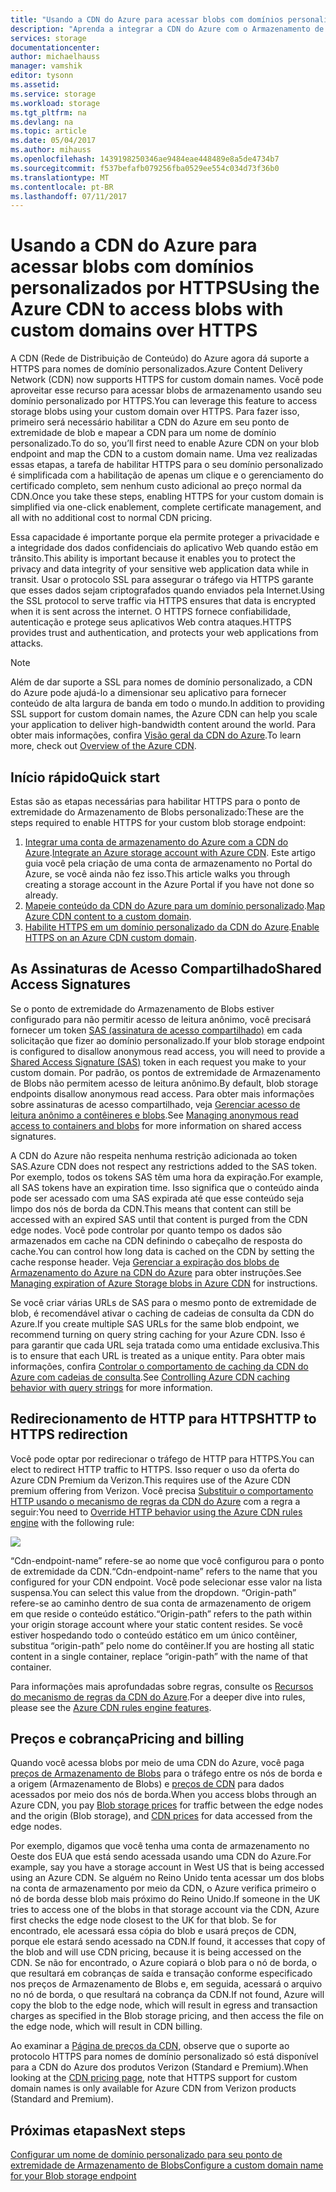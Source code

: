 ```yaml
---
title: "Usando a CDN do Azure para acessar blobs com domínios personalizados por HTTPS"
description: "Aprenda a integrar a CDN do Azure com o Armazenamento de Blobs para acessar blobs com domínios personalizados por HTTPS"
services: storage
documentationcenter: 
author: michaelhauss
manager: vamshik
editor: tysonn
ms.assetid: 
ms.service: storage
ms.workload: storage
ms.tgt_pltfrm: na
ms.devlang: na
ms.topic: article
ms.date: 05/04/2017
ms.author: mihauss
ms.openlocfilehash: 1439198250346ae9484eae448489e8a5de4734b7
ms.sourcegitcommit: f537befafb079256fba0529ee554c034d73f36b0
ms.translationtype: MT
ms.contentlocale: pt-BR
ms.lasthandoff: 07/11/2017
---
```

# <a name="using-the-azure-cdn-to-access-blobs-with-custom-domains-over-https"></a><span data-ttu-id="7a906-103">Usando a CDN do Azure para acessar blobs com domínios personalizados por HTTPS</span><span class="sxs-lookup"><span data-stu-id="7a906-103">Using the Azure CDN to access blobs with custom domains over HTTPS</span></span>

<span data-ttu-id="7a906-104">A CDN (Rede de Distribuição de Conteúdo) do Azure agora dá suporte a HTTPS para nomes de domínio personalizados.</span><span class="sxs-lookup"><span data-stu-id="7a906-104">Azure Content Delivery Network (CDN) now supports HTTPS for custom domain names.</span></span>
<span data-ttu-id="7a906-105">Você pode aproveitar esse recurso para acessar blobs de armazenamento usando seu domínio personalizado por HTTPS.</span><span class="sxs-lookup"><span data-stu-id="7a906-105">You can leverage this feature to access storage blobs using your custom domain over HTTPS.</span></span> <span data-ttu-id="7a906-106">Para fazer isso, primeiro será necessário habilitar a CDN do Azure em seu ponto de extremidade de blob e mapear a CDN para um nome de domínio personalizado.</span><span class="sxs-lookup"><span data-stu-id="7a906-106">To do so, you’ll first need to enable Azure CDN on your blob endpoint and map the CDN to a custom domain name.</span></span> <span data-ttu-id="7a906-107">Uma vez realizadas essas etapas, a tarefa de habilitar HTTPS para o seu domínio personalizado é simplificada com a habilitação de apenas um clique e o gerenciamento do certificado completo, sem nenhum custo adicional ao preço normal da CDN.</span><span class="sxs-lookup"><span data-stu-id="7a906-107">Once you take these steps, enabling HTTPS for your custom domain is simplified via one-click enablement, complete certificate management, and all with no additional cost to normal CDN pricing.</span></span>

<span data-ttu-id="7a906-108">Essa capacidade é importante porque ela permite proteger a privacidade e a integridade dos dados confidenciais do aplicativo Web quando estão em trânsito.</span><span class="sxs-lookup"><span data-stu-id="7a906-108">This ability is important because it enables you to protect the privacy and data integrity of your sensitive web application data while in transit.</span></span> <span data-ttu-id="7a906-109">Usar o protocolo SSL para assegurar o tráfego via HTTPS garante que esses dados sejam criptografados quando enviados pela Internet.</span><span class="sxs-lookup"><span data-stu-id="7a906-109">Using the SSL protocol to serve traffic via HTTPS ensures that data is encrypted when it is sent across the internet.</span></span> <span data-ttu-id="7a906-110">O HTTPS fornece confiabilidade, autenticação e protege seus aplicativos Web contra ataques.</span><span class="sxs-lookup"><span data-stu-id="7a906-110">HTTPS provides trust and authentication, and protects your web applications from attacks.</span></span>

> [!NOTE]
> <span data-ttu-id="7a906-111">Além de dar suporte a SSL para nomes de domínio personalizado, a CDN do Azure pode ajudá-lo a dimensionar seu aplicativo para fornecer conteúdo de alta largura de banda em todo o mundo.</span><span class="sxs-lookup"><span data-stu-id="7a906-111">In addition to providing SSL support for custom domain names, the Azure CDN can help you scale your application to deliver high-bandwidth content around the world.</span></span>
> <span data-ttu-id="7a906-112">Para obter mais informações, confira [Visão geral da CDN do Azure](../cdn/cdn-overview.md).</span><span class="sxs-lookup"><span data-stu-id="7a906-112">To learn more, check out [Overview of the Azure CDN](../cdn/cdn-overview.md).</span></span>
>
>

## <a name="quick-start"></a><span data-ttu-id="7a906-113">Início rápido</span><span class="sxs-lookup"><span data-stu-id="7a906-113">Quick start</span></span>

<span data-ttu-id="7a906-114">Estas são as etapas necessárias para habilitar HTTPS para o ponto de extremidade do Armazenamento de Blobs personalizado:</span><span class="sxs-lookup"><span data-stu-id="7a906-114">These are the steps required to enable HTTPS for your custom blob storage endpoint:</span></span>

1.  <span data-ttu-id="7a906-115">[Integrar uma conta de armazenamento do Azure com a CDN do Azure](../cdn/cdn-create-a-storage-account-with-cdn.md).</span><span class="sxs-lookup"><span data-stu-id="7a906-115">[Integrate an Azure storage account with Azure CDN](../cdn/cdn-create-a-storage-account-with-cdn.md).</span></span>
    <span data-ttu-id="7a906-116">Este artigo guia você pela criação de uma conta de armazenamento no Portal do Azure, se você ainda não fez isso.</span><span class="sxs-lookup"><span data-stu-id="7a906-116">This article walks you through creating a storage account in the Azure Portal if you have not done so already.</span></span>
2.  <span data-ttu-id="7a906-117">[Mapeie conteúdo da CDN do Azure para um domínio personalizado](../cdn/cdn-map-content-to-custom-domain.md).</span><span class="sxs-lookup"><span data-stu-id="7a906-117">[Map Azure CDN content to a custom domain](../cdn/cdn-map-content-to-custom-domain.md).</span></span>
3.  <span data-ttu-id="7a906-118">[Habilite HTTPS em um domínio personalizado da CDN do Azure](../cdn/cdn-custom-ssl.md).</span><span class="sxs-lookup"><span data-stu-id="7a906-118">[Enable HTTPS on an Azure CDN custom domain](../cdn/cdn-custom-ssl.md).</span></span>

## <a name="shared-access-signatures"></a><span data-ttu-id="7a906-119">As Assinaturas de Acesso Compartilhado</span><span class="sxs-lookup"><span data-stu-id="7a906-119">Shared Access Signatures</span></span>

<span data-ttu-id="7a906-120">Se o ponto de extremidade do Armazenamento de Blobs estiver configurado para não permitir acesso de leitura anônimo, você precisará fornecer um token [SAS (assinatura de acesso compartilhado)](storage-dotnet-shared-access-signature-part-1.md) em cada solicitação que fizer ao domínio personalizado.</span><span class="sxs-lookup"><span data-stu-id="7a906-120">If your blob storage endpoint is configured to disallow anonymous read access, you will need to provide a [Shared Access Signature (SAS)](storage-dotnet-shared-access-signature-part-1.md) token in each request you make to your custom domain.</span></span> <span data-ttu-id="7a906-121">Por padrão, os pontos de extremidade de Armazenamento de Blobs não permitem acesso de leitura anônimo.</span><span class="sxs-lookup"><span data-stu-id="7a906-121">By default, blob storage endpoints disallow anonymous read access.</span></span> <span data-ttu-id="7a906-122">Para obter mais informações sobre assinaturas de acesso compartilhado, veja [Gerenciar acesso de leitura anônimo a contêineres e blobs](storage-manage-access-to-resources.md).</span><span class="sxs-lookup"><span data-stu-id="7a906-122">See [Managing anonymous read access to containers and blobs](storage-manage-access-to-resources.md) for more information on shared access signatures.</span></span>

<span data-ttu-id="7a906-123">A CDN do Azure não respeita nenhuma restrição adicionada ao token SAS.</span><span class="sxs-lookup"><span data-stu-id="7a906-123">Azure CDN does not respect any restrictions added to the SAS token.</span></span> <span data-ttu-id="7a906-124">Por exemplo, todos os tokens SAS têm uma hora da expiração.</span><span class="sxs-lookup"><span data-stu-id="7a906-124">For example, all SAS tokens have an expiration time.</span></span> <span data-ttu-id="7a906-125">Isso significa que o conteúdo ainda pode ser acessado com uma SAS expirada até que esse conteúdo seja limpo dos nós de borda da CDN.</span><span class="sxs-lookup"><span data-stu-id="7a906-125">This means that content can still be accessed with an expired SAS until that content is purged from the CDN edge nodes.</span></span> <span data-ttu-id="7a906-126">Você pode controlar por quanto tempo os dados são armazenados em cache na CDN definindo o cabeçalho de resposta do cache.</span><span class="sxs-lookup"><span data-stu-id="7a906-126">You can control how long data is cached on the CDN by setting the cache response header.</span></span> <span data-ttu-id="7a906-127">Veja [Gerenciar a expiração dos blobs de Armazenamento do Azure na CDN do Azure](../cdn/cdn-manage-expiration-of-blob-content.md) para obter instruções.</span><span class="sxs-lookup"><span data-stu-id="7a906-127">See [Managing expiration of Azure Storage blobs in Azure CDN](../cdn/cdn-manage-expiration-of-blob-content.md) for instructions.</span></span>

<span data-ttu-id="7a906-128">Se você criar várias URLs de SAS para o mesmo ponto de extremidade de blob, é recomendável ativar o caching de cadeias de consulta da CDN do Azure.</span><span class="sxs-lookup"><span data-stu-id="7a906-128">If you create multiple SAS URLs for the same blob endpoint, we recommend turning on query string caching for your Azure CDN.</span></span> <span data-ttu-id="7a906-129">Isso é para garantir que cada URL seja tratada como uma entidade exclusiva.</span><span class="sxs-lookup"><span data-stu-id="7a906-129">This is to ensure that each URL is treated as a unique entity.</span></span> <span data-ttu-id="7a906-130">Para obter mais informações, confira [Controlar o comportamento de caching da CDN do Azure com cadeias de consulta](../cdn/cdn-query-string.md).</span><span class="sxs-lookup"><span data-stu-id="7a906-130">See [Controlling Azure CDN caching behavior with query strings](../cdn/cdn-query-string.md) for more information.</span></span>

## <a name="http-to-https-redirection"></a><span data-ttu-id="7a906-131">Redirecionamento de HTTP para HTTPS</span><span class="sxs-lookup"><span data-stu-id="7a906-131">HTTP to HTTPS redirection</span></span>

<span data-ttu-id="7a906-132">Você pode optar por redirecionar o tráfego de HTTP para HTTPS.</span><span class="sxs-lookup"><span data-stu-id="7a906-132">You can elect to redirect HTTP traffic to HTTPS.</span></span> <span data-ttu-id="7a906-133">Isso requer o uso da oferta do Azure CDN Premium da Verizon.</span><span class="sxs-lookup"><span data-stu-id="7a906-133">This requires use of the Azure CDN premium offering from Verizon.</span></span> <span data-ttu-id="7a906-134">Você precisa [Substituir o comportamento HTTP usando o mecanismo de regras da CDN do Azure](../cdn/cdn-rules-engine.md) com a regra a seguir:</span><span class="sxs-lookup"><span data-stu-id="7a906-134">You need to [Override HTTP behavior using the Azure CDN rules engine](../cdn/cdn-rules-engine.md) with the following rule:</span></span>

![](./media/storage-https-custom-domain-cdn/redirect-to-https.png)

<span data-ttu-id="7a906-135">“Cdn-endpoint-name” refere-se ao nome que você configurou para o ponto de extremidade da CDN.</span><span class="sxs-lookup"><span data-stu-id="7a906-135">“Cdn-endpoint-name” refers to the name that you configured for your CDN endpoint.</span></span> <span data-ttu-id="7a906-136">Você pode selecionar esse valor na lista suspensa.</span><span class="sxs-lookup"><span data-stu-id="7a906-136">You can select this value from the dropdown.</span></span> <span data-ttu-id="7a906-137">“Origin-path” refere-se ao caminho dentro de sua conta de armazenamento de origem em que reside o conteúdo estático.</span><span class="sxs-lookup"><span data-stu-id="7a906-137">“Origin-path” refers to the path within your origin storage account where your static content resides.</span></span>
<span data-ttu-id="7a906-138">Se você estiver hospedando todo o conteúdo estático em um único contêiner, substitua “origin-path” pelo nome do contêiner.</span><span class="sxs-lookup"><span data-stu-id="7a906-138">If you are hosting all static content in a single container, replace “origin-path” with the name of that container.</span></span>

<span data-ttu-id="7a906-139">Para informações mais aprofundadas sobre regras, consulte os [Recursos do mecanismo de regras da CDN do Azure](../cdn/cdn-rules-engine-reference-features.md).</span><span class="sxs-lookup"><span data-stu-id="7a906-139">For a deeper dive into rules, please see the [Azure CDN rules engine features](../cdn/cdn-rules-engine-reference-features.md).</span></span>

## <a name="pricing-and-billing"></a><span data-ttu-id="7a906-140">Preços e cobrança</span><span class="sxs-lookup"><span data-stu-id="7a906-140">Pricing and billing</span></span>

<span data-ttu-id="7a906-141">Quando você acessa blobs por meio de uma CDN do Azure, você paga [preços de Armazenamento de Blobs](https://azure.microsoft.com/pricing/details/storage/blobs/) para o tráfego entre os nós de borda e a origem (Armazenamento de Blobs) e [preços de CDN](https://azure.microsoft.com/pricing/details/cdn/) para dados acessados por meio dos nós de borda.</span><span class="sxs-lookup"><span data-stu-id="7a906-141">When you access blobs through an Azure CDN, you pay [Blob storage prices](https://azure.microsoft.com/pricing/details/storage/blobs/) for traffic between the edge nodes and the origin (Blob storage), and [CDN prices](https://azure.microsoft.com/pricing/details/cdn/) for data accessed from the edge nodes.</span></span>

<span data-ttu-id="7a906-142">Por exemplo, digamos que você tenha uma conta de armazenamento no Oeste dos EUA que está sendo acessada usando uma CDN do Azure.</span><span class="sxs-lookup"><span data-stu-id="7a906-142">For example, say you have a storage account in West US that is being accessed using an Azure CDN.</span></span> <span data-ttu-id="7a906-143">Se alguém no Reino Unido tenta acessar um dos blobs na conta de armazenamento por meio da CDN, o Azure verifica primeiro o nó de borda desse blob mais próximo do Reino Unido.</span><span class="sxs-lookup"><span data-stu-id="7a906-143">If someone in the UK tries to access one of the blobs in that storage account via the CDN, Azure first checks the edge node closest to the UK for that blob.</span></span> <span data-ttu-id="7a906-144">Se for encontrado, ele acessará essa cópia do blob e usará preços de CDN, porque ele estará sendo acessado na CDN.</span><span class="sxs-lookup"><span data-stu-id="7a906-144">If found, it accesses that copy of the blob and will use CDN pricing, because it is being accessed on the CDN.</span></span> <span data-ttu-id="7a906-145">Se não for encontrado, o Azure copiará o blob para o nó de borda, o que resultará em cobranças de saída e transação conforme especificado nos preços de Armazenamento de Blobs e, em seguida, acessará o arquivo no nó de borda, o que resultará na cobrança da CDN.</span><span class="sxs-lookup"><span data-stu-id="7a906-145">If not found, Azure will copy the blob to the edge node, which will result in egress and transaction charges as specified in the Blob storage pricing, and then access the file on the edge node, which will result in CDN billing.</span></span>

<span data-ttu-id="7a906-146">Ao examinar a [Página de preços da CDN](https://azure.microsoft.com/pricing/details/cdn/), observe que o suporte ao protocolo HTTPS para nomes de domínio personalizado só está disponível para a CDN do Azure dos produtos Verizon (Standard e Premium).</span><span class="sxs-lookup"><span data-stu-id="7a906-146">When looking at the [CDN pricing page](https://azure.microsoft.com/pricing/details/cdn/), note that HTTPS support for custom domain names is only available for Azure CDN from Verizon products (Standard and Premium).</span></span>

## <a name="next-steps"></a><span data-ttu-id="7a906-147">Próximas etapas</span><span class="sxs-lookup"><span data-stu-id="7a906-147">Next steps</span></span>

[<span data-ttu-id="7a906-148">Configurar um nome de domínio personalizado para seu ponto de extremidade de Armazenamento de Blobs</span><span class="sxs-lookup"><span data-stu-id="7a906-148">Configure a custom domain name for your Blob storage endpoint</span></span>](storage-custom-domain-name.md)
